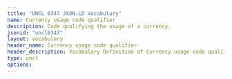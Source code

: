 ```yaml
---
title: "UNCL 6347 JSON-LD Vocabulary"
name: Currency usage code qualifier
description: Code qualifying the usage of a currency.
jsonid: "uncl6347"
layout: vocabulary
header_name: Currency usage code qualifier
header_description: Vocabulary Definition of Currency usage code qualifier semantics in HTML format. JSON-LD format is available at [uncl6347.jsonld](/vocabulary/uncl6347.jsonld)
type: uncl
options:
---
```

